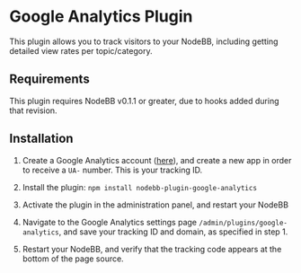 # Google Analytics Plugin

This plugin allows you to track visitors to your NodeBB, including getting detailed view rates per topic/category.

## Requirements

This plugin requires NodeBB v0.1.1 or greater, due to hooks added during that revision.

## Installation

1. Create a Google Analytics account ([here](https://www.google.com/analytics)), and create a new app in order to receive a `UA-` number. This is your tracking ID.
1. Install the plugin: `npm install nodebb-plugin-google-analytics`

1. Activate the plugin in the administration panel, and restart your NodeBB
1. Navigate to the Google Analytics settings page `/admin/plugins/google-analytics`, and save your tracking ID and domain, as specified in step 1.
1. Restart your NodeBB, and verify that the tracking code appears at the bottom of the page source.